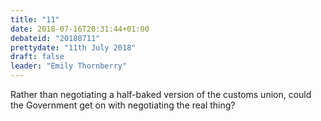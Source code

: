 ```yaml
---
title: "11"
date: 2018-07-16T20:31:44+01:00
debateid: "20180711"
prettydate: "11th July 2018"
draft: false
leader: "Emily Thornberry"
---
```


Rather than negotiating a half-baked version of the customs union, could the Government get on with negotiating the real thing?